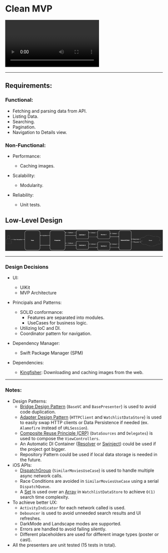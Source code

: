 # Clean MVP

<video src='https://user-images.githubusercontent.com/48848704/197476779-77e2bf7e-9f2f-458c-b331-5b833876df29.mp4' width=300></video>

---


## Requirements:
### Functional:
- Fetching and parsing data from API.
- Listing Data.
- Searching.
- Pagination.
- Navigation to Details view.

### Non-Functional:
- Performance:
  - Caching images.

- Scalability:
  - Modularity.
  
- Reliability:
  - Unit tests.

## Low-Level Design
![Low-Level Design](Media/LowLevelDesign.png)

---
### Design Decisions
- UI:
  - UIKit
  - MVP Architecture

- Principals and Patterns:
  - SOLID conformance:
    - Features are separated into modules.
    - UseCases for business logic.
  - Utilizing IoC and DI.
  - Coordinator pattern for navigation.

- Dependency Manager:
  - Swift Package Manager (SPM)

- Dependencies:
  - [Kingfisher](https://github.com/onevcat/Kingfisher): Downloading and caching images from the web.

---

### Notes:
* Design Patterns:
    * [Bridge Design Pattern](https://refactoring.guru/design-patterns/bridge) (`BaseVC` and `BasePresenter`) is used to avoid code duplication.
    * [Adapter Design Pattern](https://refactoring.guru/design-patterns/adapter) (`HTTPClient` and `WatchlistDataStore`) is used to easily swap HTTP clients or Data Persistence if needed (ex. `Alamofire` instead of `URLSession`).
    * [Composite Reuse Principle (CRP)](https://en.wikipedia.org/wiki/Composition_over_inheritance) (`DataSources` and `Delegates`) is used to compose the `ViewControllers`.
    * An Automatic DI Container ([Resolver](https://github.com/hmlongco/Resolver) or [Swinject](https://github.com/Swinject/Swinject)) could be used if the project got bigger.
    * Repository Pattern could be used if local data storage is needed in the future.
* iOS APIs:
    * [DispatchGroup](https://developer.apple.com/documentation/dispatch/dispatchgroup) (`SimilarMoviesUseCase`) is used to handle multiple async network calls.
    * Race Conditions are avoided in `SimilarMoviesUseCase` using a serial `DispatchQueue`.
    * A [Set](https://developer.apple.com/documentation/swift/set/contains(_:)) is used over an [Array](https://developer.apple.com/documentation/swift/array/contains(_:)) in `WatchlistDataStore` to achieve `O(1)` search time complexity.
* To achieve better UX:
    * `ActivityIndicator` for each network called is used.
    * `Debouncer` is used to avoid unneeded search results and UI refreshes.
    * DarkMode and Landscape modes are supported.
    * Errors are handled to avoid failing silently.
    * Different placeholders are used for different image types (poster or cast).
* All the presenters are unit tested (15 tests in total).
